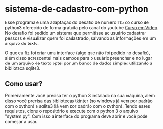 # sistema-de-cadastro-com-python
Esse programa é uma adaptação do desafio de número 115 do curso de python3 oferecido de forma gratuita pelo canal do youtube [Curso em Vídeo](https://www.youtube.com/c/CursoemV%C3%ADdeo/featured).
No desafio foi pedido um sistema que permitisse ao usuário cadastrar pessoas e visualizar quem foi cadastrado, salvando as informações em um arquivo de texto.

O que eu fiz foi criar uma interface (algo que não foi pedido no desafio), além disso acrescentei mais campos para o usuário preencher e no lugar de um arquivo de texto optei por um banco de dados simples utilizando a biblioteca sqlite3.

## Como usar?
Primeiramente você precisa ter o python 3 instalado na sua máquina, além disso você precisa das bibliotecas tkinter (no windows já vem por padrão com o python) e sqlite3 (já vem por padrão com o python).
Tendo esses requisitos, clone o repositório e execute com o python 3 o arquivo "system.py". Com isso a interface do programa deve abrir e você pode começar a usar.
